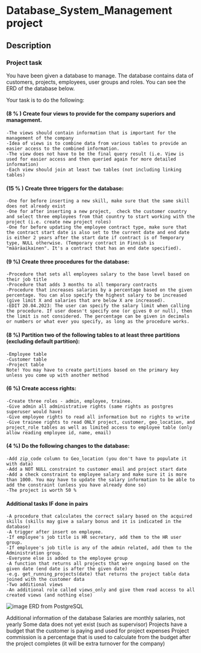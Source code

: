 # Database_System_Management project


## Description
  ### Project task
You have been given a database to manage. The database contains data of customers, projects, employees, user groups and roles.  You can see the ERD of the database below.

Your task is to do the following:

#### (8 % ) Create four views to provide for the company superiors and management.
    -The views should contain information that is important for the management of the company
    -Idea of views is to combine data from various tables to provide an easier access to the combined information. 
    -The view does not have to be the final query result (i.e. View is used for easier access and then queried again for more detailed information)
    -Each view should join at least two tables (not including linking tables)
#### (15 % ) Create three triggers for the database:
    -One for before inserting a new skill, make sure that the same skill does not already exist
    -One for after inserting a new project,  check the customer country and select three employees from that country to start working with the project (i.e. create new project roles)
    -One for before updating the employee contract type, make sure that the contract start date is also set to the current date and end date is either 2 years after the start date if contract is of Temporary type, NULL otherwise. (Temporary contract in Finnish is "määräaikainen". It's a contract that has an end date specified).
#### (9 %) Create three procedures for the database:
    -Procedure that sets all employees salary to the base level based on their job title
    -Procedure that adds 3 months to all temporary contracts
    -Procedure that increases salaries by a percentage based on the given percentage. You can also specify the highest salary to be increased (give limit X and salaries that are below X are increased).
    -EDIT 20.04.2023: The user can specify the salary limit when calling the procedure. If user doesn't specify one (or gives 0 or null), then the limit is not considered. The percentage can be given in decimals or numbers or what ever you specify, as long as the procedure works.
#### (8 %) Partition two of the following tables to at least three partitions (excluding default partition):
    -Employee table
    -Customer table
    -Project table
    Note! You may have to create partitions based on the primary key unless you come up with another method
#### (6 %) Create access rights:
    -Create three roles - admin, employee, trainee.
    -Give admin all administrative rights (same rights as postgres superuser would have)
    -Give employee rights to read all information but no rights to write
    -Give trainee rights to read ONLY project, customer, geo_location, and project_role tables as well as limited access to employee table (only allow reading employee id, name, email)
#### (4 %) Do the following changes to the database:
    -Add zip_code column to Geo_location (you don't have to populate it with data)
    -Add a NOT NULL constraint to customer email and project start date
    -Add a check constraint to employee salary and make sure it is more than 1000. You may have to update the salary information to be able to add the constraint (unless you have already done so)
    -The project is worth 50 % 



#### Additional tasks IF done in pairs
    -A procedure that calculates the correct salary based on the acquired skills (skills may give a salary bonus and it is indicated in the database)
    -A trigger after insert on employee. 
    -If employee's job title is HR secretary, add them to the HR user group.
    -If employee's job title is any of the admin related, add them to the Administration group.
    -Everyone else is added to the employee group
    -A function that returns all projects that were ongoing based on the given date (end date is after the given date) 
    -e.g. get_running_projects(date) that returns the project table data joined with the customer data
    -Two additional views
    -An additional role called views_only and give them read access to all created views (and nothing else)



![image]((https://github.com/AlluNatu/Database_System_Management_Project/blob/main/project%20erd.png?raw=true))
ERD from PostgreSQL



Additional information of the database
Salaries are monthly salaries, not yearly
Some data does not yet exist (such as supervisor)
Projects have a budget that the customer is paying and used for project expenses
Project commission is a percentage that is used to calculate from the budget after the project completes (it will be extra turnover for the company)
